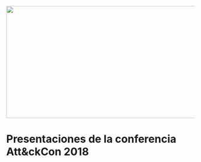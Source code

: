 <p><img src="https://www.mitre.org/sites/default/files/styles/responsive_large/public/hero/ATT%26CKcon-conference-banner.jpg" width="600px" height="300px" /></p>

# Presentaciones de la conferencia Att&ckCon 2018
